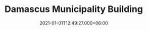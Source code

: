 ---
title: Damascus Municipality Building
date: 2021-01-01T12:49:27.000+06:00
thumbnail: images/project_govermentalBuilding/thumb.jpg
service: Design, Modeling, Rendering
# Client: Damascus University
shortDescription: Government building on a sloped land using a metal shelter structure system. Challenges such as stability, retaining walls, and drainage were addressed in the design, along with features such as ramps and elevators for accessibility. To convey the authority of the government, the building included design elements such as a grand entrance, impressive columns, and a muted color scheme. The building's security features included security cameras, restricted access areas, and secure detention cells. Overall, the project resulted in a functional, secure, and accessible building that met the needs of the public while being built on a challenging sloped site.
challenge: Lorem ipsum dolor sit amet, consetetur sadipscing elitr, sed diam nonumy
  eirmod tempor invidunt ut labore et dolore magna aliquyam erat, sed diam voluptua
  vero eos et accusam et justo duo dolores et ea rebum. Stet clita kasd gubergren.
solution: Lorem ipsum dolor sit amet, consetetur sadipscing elitr, sed diam nonumy
  eirmod tempor invidunt ut labore et dolore magna aliquyam erat, sed diam voluptua
  vero eos et accusam et justo duo dolores et ea rebum. Stet clita kasd gubergren.
slideShowImages: [images/project1/1.jpg,images/project1/2.jpg,images/project1/3.jpg,images/project1/3.jpg,images/project1/3.jpg]
showChallenge: "false"
showSolution: "false"
showChallengeAndSolution: "false"

---